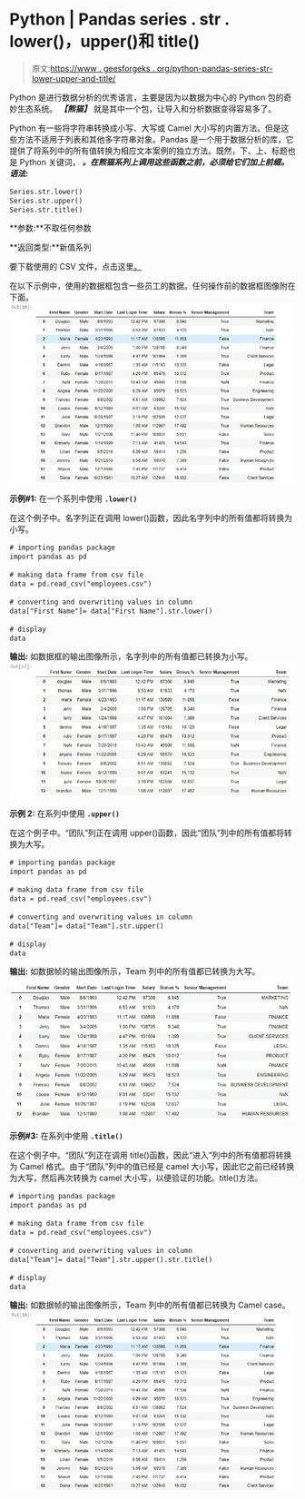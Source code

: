 # Python | Pandas series . str . lower()，upper()和 title()

> 原文:[https://www . geesforgeks . org/python-pandas-series-str-lower-upper-and-title/](https://www.geeksforgeeks.org/python-pandas-series-str-lower-upper-and-title/)

Python 是进行数据分析的优秀语言，主要是因为以数据为中心的 Python 包的奇妙生态系统。 ***【熊猫】*** 就是其中一个包，让导入和分析数据变得容易多了。

Python 有一些将字符串转换成小写、大写或 Camel 大小写的内置方法。但是这些方法不适用于列表和其他多字符串对象。Pandas 是一个用于数据分析的库，它提供了将系列中的所有值转换为相应文本案例的独立方法。既然，下、上、标题也是 Python 关键词， ***。在熊猫系列上调用这些函数之前，必须给它们加上前缀。
**语法:*****

```
Series.str.lower()
Series.str.upper()
Series.str.title()
```

**参数:**不取任何参数

**返回类型:**新值系列

要下载使用的 CSV 文件，点击这里[。](https://media.geeksforgeeks.org/wp-content/uploads/employees.csv)

在以下示例中，使用的数据框包含一些员工的数据。任何操作前的数据框图像附在下面。
![](img/501fc712df44ac45d77e1227913c98fa.png)

**示例#1:** 在一个系列中使用 **`.lower()`**

在这个例子中。名字列正在调用 lower()函数，因此名字列中的所有值都将转换为小写。

```
# importing pandas package
import pandas as pd

# making data frame from csv file
data = pd.read_csv("employees.csv")

# converting and overwriting values in column
data["First Name"]= data["First Name"].str.lower()

# display
data
```

**输出:**
如数据框的输出图像所示，名字列中的所有值都已转换为小写。
![](img/0d2410a59728c97fe4671664af66ac9f.png)

**示例 2:** 在系列中使用 **`.upper()`**

在这个例子中。“团队”列正在调用 upper()函数，因此“团队”列中的所有值都将转换为大写。

```
# importing pandas package
import pandas as pd

# making data frame from csv file
data = pd.read_csv("employees.csv")

# converting and overwriting values in column
data["Team"]= data["Team"].str.upper()

# display
data
```

**输出:**
如数据帧的输出图像所示，Team 列中的所有值都已转换为大写。
![](img/0c449e045515764574854c2cad29a917.png)

**示例#3:** 在系列中使用 **`.title()`**

在这个例子中。“团队”列正在调用 title()函数，因此“进入”列中的所有值都将转换为 Camel 格式。由于“团队”列中的值已经是 camel 大小写，因此它之前已经转换为大写，然后再次转换为 camel 大小写，以便验证的功能。title()方法。

```
# importing pandas package
import pandas as pd

# making data frame from csv file
data = pd.read_csv("employees.csv")

# converting and overwriting values in column
data["Team"]= data["Team"].str.upper().str.title()

# display
data
```

**输出:**
如数据帧的输出图像所示，Team 列中的所有值都已转换为 Camel case。
![](img/501fc712df44ac45d77e1227913c98fa.png)